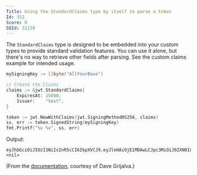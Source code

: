 ```yaml
---
Title: Using the StandardClaims type by itself to parse a token
Id: 312
Score: 0
SOId: 31139
---
```

The `StandardClaims` type is designed to be embedded into your custom types to provide standard validation features. You can use it alone, but there's no way to retrieve other fields after parsing. See the custom claims example for intended usage.

```go
mySigningKey := []byte("AllYourBase")

// Create the Claims
claims := &jwt.StandardClaims{
    ExpiresAt: 15000,
    Issuer:    "test",
}

token := jwt.NewWithClaims(jwt.SigningMethodHS256, claims)
ss, err := token.SignedString(mySigningKey)
fmt.Printf("%v %v", ss, err)
```

Output:

```text
eyJhbGciOiJIUzI1NiIsInR5cCI6IkpXVCJ9.eyJleHAiOjE1MDAwLCJpc3MiOiJ0ZXN0In0.QsODzZu3lUZMVdhbO76u3Jv02iYCvEHcYVUI1kOWEU0 <nil>
```

(From the [documentation](https://godoc.org/github.com/dgrijalva/jwt-go#ex-NewWithClaims--StandardClaims), courtesy of Dave Grijalva.)
